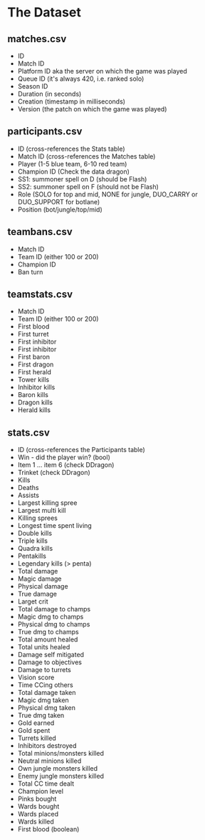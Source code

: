 The Dataset
===========

matches.csv
-----------

- ID
- Match ID
- Platform ID aka the server on which the game was played
- Queue ID (it's always 420, i.e. ranked solo)
- Season ID
- Duration (in seconds)
- Creation (timestamp in milliseconds)
- Version (the patch on which the game was played)

participants.csv
----------------

- ID (cross-references the Stats table)
- Match ID (cross-references the Matches table)
- Player (1-5 blue team, 6-10 red team)
- Champion ID (Check the data dragon)
- SS1: summoner spell on D (should be Flash)
- SS2: summoner spell on F (should not be Flash)
- Role (SOLO for top and mid, NONE for jungle, DUO_CARRY or DUO_SUPPORT for botlane)
- Position (bot/jungle/top/mid)

teambans.csv
------------

- Match ID
- Team ID (either 100 or 200)
- Champion ID
- Ban turn

teamstats.csv
-------------

- Match ID
- Team ID (either 100 or 200)
- First blood
- First turret
- First inhibitor
- First inhibitor
- First baron
- First dragon
- First herald
- Tower kills
- Inhibitor kills
- Baron kills
- Dragon kills
- Herald kills

stats.csv
---------

- ID (cross-references the Participants table)
- Win - did the player win? (bool)
- Item 1 ... item 6 (check DDragon)
- Trinket (check DDragon)
- Kills
- Deaths
- Assists
- Largest killing spree
- Largest multi kill
- Killing sprees
- Longest time spent living
- Double kills
- Triple kills
- Quadra kills
- Pentakills
- Legendary kills (> penta)
- Total damage
- Magic damage
- Physical damage
- True damage
- Larget crit
- Total damage to champs
- Magic dmg to champs
- Physical dmg to champs
- True dmg to champs
- Total amount healed
- Total units healed
- Damage self mitigated
- Damage to objectives
- Damage to turrets
- Vision score
- Time CCing others
- Total damage taken
- Magic dmg taken
- Physical dmg taken
- True dmg taken
- Gold earned
- Gold spent
- Turrets killed
- Inhibitors destroyed
- Total minions/monsters killed
- Neutral minions killed
- Own jungle monsters killed
- Enemy jungle monsters killed
- Total CC time dealt
- Champion level
- Pinks bought
- Wards bought
- Wards placed
- Wards killed
- First blood (boolean)
